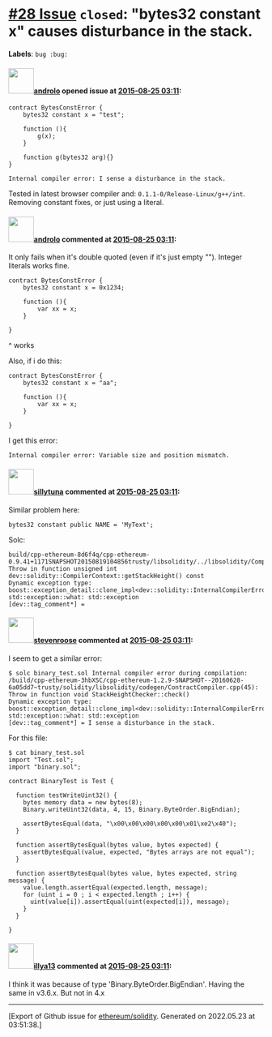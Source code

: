 # [\#28 Issue](https://github.com/ethereum/solidity/issues/28) `closed`: "bytes32 constant x" causes disturbance in the stack.
**Labels**: `bug :bug:`


#### <img src="https://avatars.githubusercontent.com/u/2809499?u=ad7178bc0d70dc6042e996111eb4b806a24bf1aa&v=4" width="50">[androlo](https://github.com/androlo) opened issue at [2015-08-25 03:11](https://github.com/ethereum/solidity/issues/28):

```
contract BytesConstError {
    bytes32 constant x = "test";

    function (){
        g(x);
    }

    function g(bytes32 arg){}
}
```

```
Internal compiler error: I sense a disturbance in the stack.
```

Tested in latest browser compiler and: `0.1.1-0/Release-Linux/g++/int`. Removing constant fixes, or just using a literal.


#### <img src="https://avatars.githubusercontent.com/u/2809499?u=ad7178bc0d70dc6042e996111eb4b806a24bf1aa&v=4" width="50">[androlo](https://github.com/androlo) commented at [2015-08-25 03:11](https://github.com/ethereum/solidity/issues/28#issuecomment-134462652):

It only fails when it's double quoted (even if it's just empty ""). Integer literals works fine.

```
contract BytesConstError {
    bytes32 constant x = 0x1234;

    function (){
        var xx = x;
    }

}
```

^ works

Also, if i do this:

```
contract BytesConstError {
    bytes32 constant x = "aa";

    function (){
        var xx = x;
    }

}
```

I get this error:

```
Internal compiler error: Variable size and position mismatch.
```

#### <img src="https://avatars.githubusercontent.com/u/886656?v=4" width="50">[sillytuna](https://github.com/sillytuna) commented at [2015-08-25 03:11](https://github.com/ethereum/solidity/issues/28#issuecomment-135020835):

Similar problem here:

`bytes32 constant public NAME = 'MyText';`

Solc:

```
build/cpp-ethereum-8d6f4q/cpp-ethereum-0.9.41+1171SNAPSHOT20150819104856trusty/libsolidity/../libsolidity/CompilerContext.h(55): Throw in function unsigned int dev::solidity::CompilerContext::getStackHeight() const
Dynamic exception type: boost::exception_detail::clone_impl<dev::solidity::InternalCompilerError>
std::exception::what: std::exception
[dev::tag_comment*] =
```

#### <img src="https://avatars.githubusercontent.com/u/853468?u=f801880316b53c06b8825aa9b422322f832428c0&v=4" width="50">[stevenroose](https://github.com/stevenroose) commented at [2015-08-25 03:11](https://github.com/ethereum/solidity/issues/28#issuecomment-238081350):

I seem to get a similar error:

```
$ solc binary_test.sol Internal compiler error during compilation:
/build/cpp-ethereum-3hbXSC/cpp-ethereum-1.2.9-SNAPSHOT--20160628-6a05dd7~trusty/solidity/libsolidity/codegen/ContractCompiler.cpp(45): Throw in function void StackHeightChecker::check()
Dynamic exception type: boost::exception_detail::clone_impl<dev::solidity::InternalCompilerError>
std::exception::what: std::exception
[dev::tag_comment*] = I sense a disturbance in the stack.
```

For this file:

```
$ cat binary_test.sol 
import "Test.sol";
import "binary.sol";

contract BinaryTest is Test {

  function testWriteUint32() {
    bytes memory data = new bytes(8);
    Binary.writeUint32(data, 4, 15, Binary.ByteOrder.BigEndian);

    assertBytesEqual(data, "\x00\x00\x00\x00\x00\x01\xe2\x40");
  }

  function assertBytesEqual(bytes value, bytes expected) {
    assertBytesEqual(value, expected, "Bytes arrays are not equal");
  }

  function assertBytesEqual(bytes value, bytes expected, string message) {
    value.length.assertEqual(expected.length, message);
    for (uint i = 0 ; i < expected.length ; i++) {
      uint(value[i]).assertEqual(uint(expected[i]), message);
    }
  }

}
```

#### <img src="https://avatars.githubusercontent.com/u/1440590?v=4" width="50">[illya13](https://github.com/illya13) commented at [2015-08-25 03:11](https://github.com/ethereum/solidity/issues/28#issuecomment-277506092):

I think it was because of type 'Binary.ByteOrder.BigEndian'.
Having the same in v3.6.x. But not in 4.x


-------------------------------------------------------------------------------



[Export of Github issue for [ethereum/solidity](https://github.com/ethereum/solidity). Generated on 2022.05.23 at 03:51:38.]
